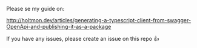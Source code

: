 Please se my guide on:

http://holtmon.dev/articles/generating-a-typescript-client-from-swagger-OpenApi-and-publishing-it-as-a-package

If you have any issues, please create an issue on this repo 👍
